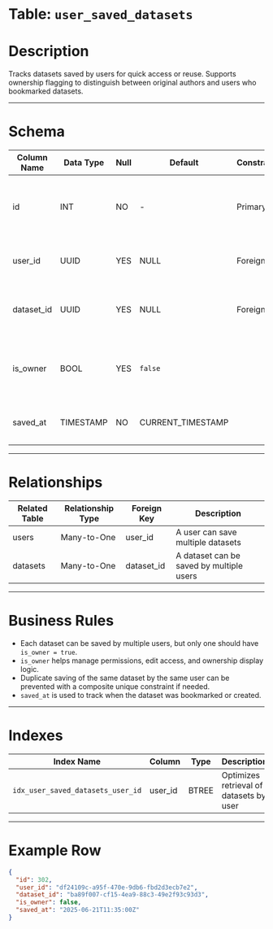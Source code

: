# Table: `user_saved_datasets`

# Description
Tracks datasets saved by users for quick access or reuse. Supports ownership flagging to distinguish between original authors and users who bookmarked datasets.

---

# Schema

| Column Name | Data Type  | Null | Default           | Constraints       | Description                                                        |
|-------------|------------|------|-------------------|-------------------|--------------------------------------------------------------------|
| id          | INT        | NO   | -                 | Primary Key       | Unique identifier for each saved dataset record                    |
| user_id     | UUID       | YES  | NULL              | Foreign Key       | References the user saving the dataset                             |
| dataset_id  | UUID       | YES  | NULL              | Foreign Key       | References the unique dataset being saved                          |
| is_owner    | BOOL       | YES  | `false`           |                   | Indicates whether the user is the original creator of the dataset  |
| saved_at    | TIMESTAMP  | NO   | CURRENT_TIMESTAMP |                   | Timestamp of when the dataset was saved                            |

---

# Relationships

| Related Table | Relationship Type | Foreign Key | Description                                       |
|---------------|-------------------|-------------|---------------------------------------------------|
| users         | Many-to-One       | user_id     | A user can save multiple datasets                 |
| datasets      | Many-to-One       | dataset_id  | A dataset can be saved by multiple users          |

---

# Business Rules

- Each dataset can be saved by multiple users, but only one should have `is_owner = true`.
- `is_owner` helps manage permissions, edit access, and ownership display logic.
- Duplicate saving of the same dataset by the same user can be prevented with a composite unique constraint if needed.
- `saved_at` is used to track when the dataset was bookmarked or created.

---

# Indexes

| Index Name                        | Column    | Type   | Description                               |
|----------------------------------|-----------|--------|-------------------------------------------|
| `idx_user_saved_datasets_user_id`| user_id   | BTREE  | Optimizes retrieval of datasets by user   |

---

# Example Row

```json
{
  "id": 302,
  "user_id": "df24109c-a95f-470e-9db6-fbd2d3ecb7e2",
  "dataset_id": "ba89f007-cf15-4ea9-88c3-49e2f93c93d3",
  "is_owner": false,
  "saved_at": "2025-06-21T11:35:00Z"
}
